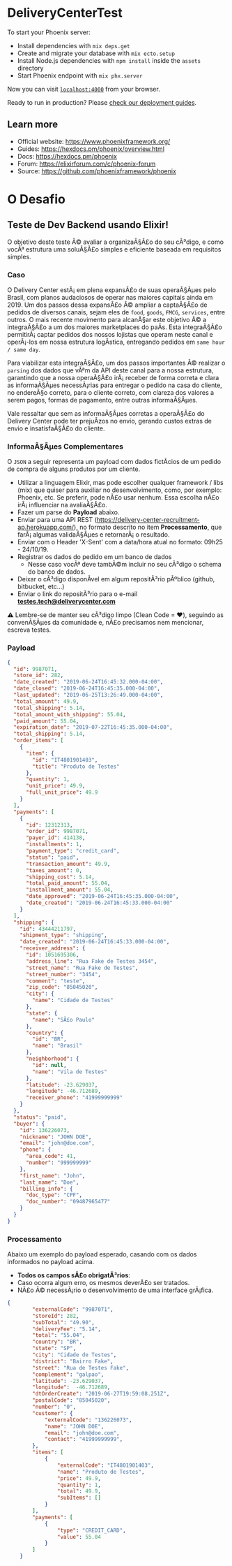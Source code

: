 # DeliveryCenterTest

To start your Phoenix server:

  * Install dependencies with `mix deps.get`
  * Create and migrate your database with `mix ecto.setup`
  * Install Node.js dependencies with `npm install` inside the `assets` directory
  * Start Phoenix endpoint with `mix phx.server`

Now you can visit [`localhost:4000`](http://localhost:4000) from your browser.

Ready to run in production? Please [check our deployment guides](https://hexdocs.pm/phoenix/deployment.html).

## Learn more

  * Official website: https://www.phoenixframework.org/
  * Guides: https://hexdocs.pm/phoenix/overview.html
  * Docs: https://hexdocs.pm/phoenix
  * Forum: https://elixirforum.com/c/phoenix-forum
  * Source: https://github.com/phoenixframework/phoenix

# O Desafio

## Teste de Dev Backend usando Elixir!

O objetivo deste teste Ã© avaliar a organizaÃ§Ã£o do seu cÃ³digo, e como vocÃª estrutura uma soluÃ§Ã£o simples e eficiente baseada em requisitos simples.

### Caso 

O Delivery Center estÃ¡ em plena expansÃ£o de suas operaÃ§Ãµes pelo Brasil, com planos audaciosos de operar nas maiores capitais ainda em 2019. 
Um dos passos dessa expansÃ£o Ã© ampliar a captaÃ§Ã£o de pedidos de diversos canais, sejam eles de `food`, `goods`, `FMCG`, `services`, entre outros. 
O mais recente movimento para alcanÃ§ar este objetivo Ã© a integraÃ§Ã£o a um dos maiores marketplaces do paÃ­s. Esta integraÃ§Ã£o permitirÃ¡ captar pedidos dos nossos lojistas que operam neste canal
e operÃ¡-los em nossa estrutura logÃ­stica, entregando pedidos em `same hour / same day`.

Para viabilizar esta integraÃ§Ã£o, um dos passos importantes Ã© realizar o `parsing` dos dados que vÃªm da API deste canal para a nossa estrutura, garantindo que 
a nossa operaÃ§Ã£o irÃ¡ receber de forma correta e clara as informaÃ§Ãµes necessÃ¡rias para entregar o pedido na casa do cliente, no endereÃ§o correto, para o cliente correto, 
com clareza dos valores a serem pagos, formas de pagamento, entre outras informaÃ§Ãµes. 

Vale ressaltar que sem as informaÃ§Ãµes corretas a operaÃ§Ã£o do Delivery Center pode ter prejuÃ­zos no envio, gerando custos extras de envio e insatisfaÃ§Ã£o do cliente. 

### InformaÃ§Ãµes Complementares

O `JSON` a seguir representa um payload com dados fictÃ­cios de um pedido de compra de alguns produtos por um cliente.

  - Utilizar a linguagem Elixir, mas pode escolher qualquer framework / libs (mix) que quiser para auxiliar no desenvolvimento, como, por exemplo: Phoenix, etc. Se preferir, pode nÃ£o usar nenhum. Essa escolha nÃ£o irÃ¡ influenciar na avaliaÃ§Ã£o.
  - Fazer um parse do **Payload** abaixo.
  - Enviar para uma API REST (https://delivery-center-recruitment-ap.herokuapp.com/), no formato descrito no item **Processamento**, que farÃ¡ algumas validaÃ§Ãµes e retornarÃ¡ o resultado.
  - Enviar com o Header 'X-Sent' com a data/hora atual no formato: 09h25 - 24/10/19.
  - Registrar os dados do pedido em um banco de dados
      - Nesse caso vocÃª deve tambÃ©m incluir no seu cÃ³digo o schema do banco de dados.
  - Deixar o cÃ³digo disponÃ­vel em algum repositÃ³rio pÃºblico (github,  bitbucket, etc...)
  - Enviar o link do repositÃ³rio para o e-mail **testes.tech@deliverycenter.com**
  
  :warning: Lembre-se de manter seu cÃ³digo limpo (Clean Code = :heart:), seguindo as convenÃ§Ãµes da comunidade e, nÃ£o precisamos nem mencionar, escreva testes.

### Payload


```json
{
  "id": 9987071,
  "store_id": 282,
  "date_created": "2019-06-24T16:45:32.000-04:00",
  "date_closed": "2019-06-24T16:45:35.000-04:00",
  "last_updated": "2019-06-25T13:26:49.000-04:00",
  "total_amount": 49.9,
  "total_shipping": 5.14,
  "total_amount_with_shipping": 55.04,
  "paid_amount": 55.04,
  "expiration_date": "2019-07-22T16:45:35.000-04:00",
  "total_shipping": 5.14,
  "order_items": [
    {
      "item": {
        "id": "IT4801901403",
        "title": "Produto de Testes"
      },
      "quantity": 1,
      "unit_price": 49.9,
      "full_unit_price": 49.9
    }
  ],
  "payments": [
    {
      "id": 12312313,
      "order_id": 9987071,
      "payer_id": 414138,
      "installments": 1,
      "payment_type": "credit_card",
      "status": "paid",
      "transaction_amount": 49.9,
      "taxes_amount": 0,
      "shipping_cost": 5.14,
      "total_paid_amount": 55.04,
      "installment_amount": 55.04,
      "date_approved": "2019-06-24T16:45:35.000-04:00",
      "date_created": "2019-06-24T16:45:33.000-04:00"
    }
  ],
  "shipping": {
    "id": 43444211797,
    "shipment_type": "shipping",
    "date_created": "2019-06-24T16:45:33.000-04:00",
    "receiver_address": {
      "id": 1051695306,
      "address_line": "Rua Fake de Testes 3454",
      "street_name": "Rua Fake de Testes",
      "street_number": "3454",
      "comment": "teste",
      "zip_code": "85045020",
      "city": {
        "name": "Cidade de Testes"
      },
      "state": {
        "name": "SÃ£o Paulo"
      },
      "country": {
        "id": "BR",
        "name": "Brasil"
      },
      "neighborhood": {
        "id": null,
        "name": "Vila de Testes"
      },
      "latitude": -23.629037,
      "longitude": -46.712689,
      "receiver_phone": "41999999999"
    }
  },
  "status": "paid",
  "buyer": {
    "id": 136226073,
    "nickname": "JOHN DOE",
    "email": "john@doe.com",
    "phone": {
      "area_code": 41,
      "number": "999999999"
    },
    "first_name": "John",
    "last_name": "Doe",
    "billing_info": {
      "doc_type": "CPF",
      "doc_number": "09487965477"
    }
  }
}
```

### Processamento

Abaixo um exemplo do payload esperado, casando com os dados informados no payload acima.

  - **Todos os campos sÃ£o obrigatÃ³rios**:
  - Caso ocorra algum erro, os mesmos deverÃ£o ser tratados.
  - NÃ£o Ã© necessÃ¡rio o desenvolvimento de uma interface grÃ¡fica.

```JSON
{
        "externalCode": "9987071",
        "storeId": 282,
        "subTotal": "49.90",
        "deliveryFee": "5.14",
        "total": "55.04",
        "country": "BR",
        "state": "SP",
        "city": "Cidade de Testes",
        "district": "Bairro Fake",
        "street": "Rua de Testes Fake",
        "complement": "galpao",
        "latitude": -23.629037,
        "longitude":  -46.712689,
        "dtOrderCreate": "2019-06-27T19:59:08.251Z",
        "postalCode": "85045020",
        "number": "0",
        "customer": {
            "externalCode": "136226073",
            "name": "JOHN DOE",
            "email": "john@doe.com",
            "contact": "41999999999",
        },
        "items": [
            {
                "externalCode": "IT4801901403",
                "name": "Produto de Testes",
                "price": 49.9,
                "quantity": 1,
                "total": 49.9,
                "subItems": []
            }
        ],
        "payments": [
            {
                "type": "CREDIT_CARD",
                "value": 55.04
            }
        ]
    }
```